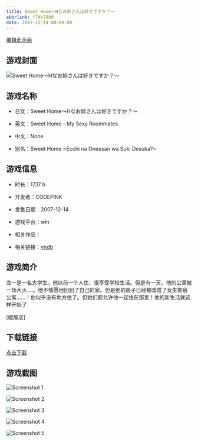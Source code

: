 ```yaml
---
title: Sweet Home～Hなお姉さんは好きですか？～
abbrlink: f7db79b0
date: 2007-12-14 00:00:00
---
```

[编辑此页面](https://github.com/ACG-3/ADV3-source/blob/main/source/_posts/games/My%20Sweet%20Home.md)

## 游戏封面

![Sweet Home～Hなお姉さんは好きですか？～](https://pan.timero.xyz/d/onedrive/img_lib_001/My%20Sweet%20Home_cover.avif)


## 游戏名称

- 日文：Sweet Home～Hなお姉さんは好きですか？～
- 英文：Sweet Home - My Sexy Roommates
- 中文：None

- 别名：Sweet Home ~Ecchi na Oneesan wa Suki Desuka?~


## 游戏信息

- 时长：17.17 h
- 开发者：CODEPINK
- 发售日期：2007-12-14
- 游戏平台：win
- 相关作品：

- 相关链接：[vndb](https://vndb.org/v808)


## 游戏简介

龙一是一名大学生。他以前一个人住，很享受学校生活。但是有一天，他的公寓被一场大火....。他不情愿地回到了自己的家。但是他的房子已经被改成了女生寄宿公寓......！他似乎没有地方住了。但她们都允许他一起住在那里！他的新生活就这样开始了

[姬屋店]


## 下载链接

[点击下载](https://pan.timero.xyz/onedrive/adv_lib_001/My%20Sweet%20Home)


## 游戏截图


![Screenshot 1](https://pan.timero.xyz/d/onedrive/img_lib_001/My%20Sweet%20Home_Screenshot_1.avif)

![Screenshot 2](https://pan.timero.xyz/d/onedrive/img_lib_001/My%20Sweet%20Home_Screenshot_2.avif)

![Screenshot 3](https://pan.timero.xyz/d/onedrive/img_lib_001/My%20Sweet%20Home_Screenshot_3.avif)

![Screenshot 4](https://pan.timero.xyz/d/onedrive/img_lib_001/My%20Sweet%20Home_Screenshot_4.avif)

![Screenshot 5](https://pan.timero.xyz/d/onedrive/img_lib_001/My%20Sweet%20Home_Screenshot_5.avif)

